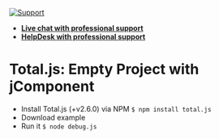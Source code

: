 [![Support](https://www.totaljs.com/img/button-support.png)](https://www.totaljs.com/support/)

- [__Live chat with professional support__](https://messenger.totaljs.com)
- [__HelpDesk with professional support__](https://helpdesk.totaljs.com)

# Total.js: Empty Project with jComponent

- Install Total.js (+v2.6.0) via NPM `$ npm install total.js`
- Download example
- Run it `$ node debug.js`